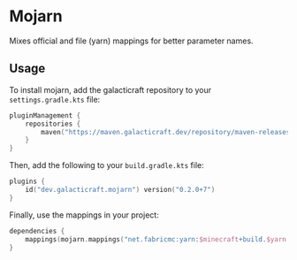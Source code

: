 # Mojarn
Mixes official and file (yarn) mappings for better parameter names.

## Usage
To install mojarn, add the galacticraft repository to your `settings.gradle.kts` file:
```kotlin
pluginManagement {
    repositories {
        maven("https://maven.galacticraft.dev/repository/maven-releases/")
    }
}
```

Then, add the following to your `build.gradle.kts` file:
```kotlin
plugins {
    id("dev.galacticraft.mojarn") version("0.2.0+7")
}
```

Finally, use the mappings in your project:
```kotlin
dependencies {
    mappings(mojarn.mappings("net.fabricmc:yarn:$minecraft+build.$yarn:v2"))
}
```

